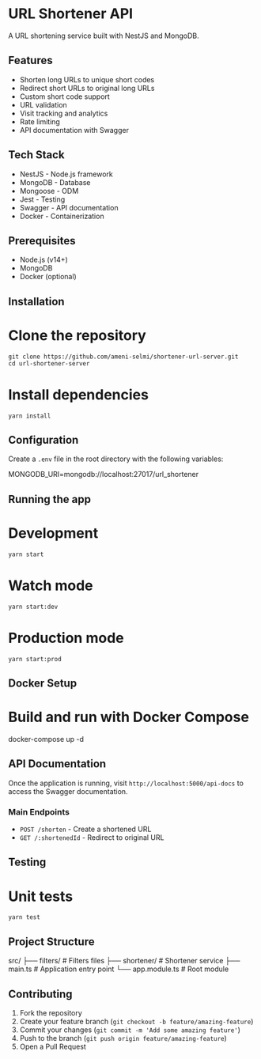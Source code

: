 # URL Shortener API

A URL shortening service built with NestJS and MongoDB.

## Features

- Shorten long URLs to unique short codes
- Redirect short URLs to original long URLs
- Custom short code support
- URL validation
- Visit tracking and analytics
- Rate limiting
- API documentation with Swagger

## Tech Stack

- NestJS - Node.js framework
- MongoDB - Database
- Mongoose - ODM
- Jest - Testing
- Swagger - API documentation
- Docker - Containerization

## Prerequisites

- Node.js (v14+)
- MongoDB
- Docker (optional)

## Installation


# Clone the repository
```
git clone https://github.com/ameni-selmi/shortener-url-server.git
cd url-shortener-server
```
# Install dependencies
```
yarn install
```

## Configuration

Create a `.env` file in the root directory with the following variables:


MONGODB_URI=mongodb://localhost:27017/url_shortener


## Running the app


# Development
```
yarn start
```
# Watch mode
```
yarn start:dev
```
# Production mode
```
yarn start:prod
```

## Docker Setup


# Build and run with Docker Compose
docker-compose up -d


## API Documentation

Once the application is running, visit `http://localhost:5000/api-docs` to access the Swagger documentation.

### Main Endpoints

- `POST /shorten` - Create a shortened URL
- `GET /:shortenedId` - Redirect to original URL

## Testing

# Unit tests
```
yarn test
```

## Project Structure

src/
├── filters/        # Filters files
├── shortener/      # Shortener service
├── main.ts         # Application entry point
└── app.module.ts   # Root module


## Contributing

1. Fork the repository
2. Create your feature branch (`git checkout -b feature/amazing-feature`)
3. Commit your changes (`git commit -m 'Add some amazing feature'`)
4. Push to the branch (`git push origin feature/amazing-feature`)
5. Open a Pull Request
